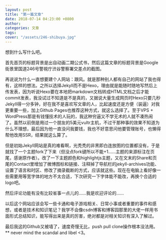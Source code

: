 ```yaml
---
layout: post
title: "第一篇文章"
date: 2018-07-14 04:23:00 +0800
author:
categories: 文章
tags:
cover: "/assets/246-shibuya.jpg"
---
```


想到什么写什么吧。

首先首页的标题背景是出自动画二期公式书，然后这篇文章的标题背景是Google街景里国道246号警視庁渋谷警察署交差点的截图。

再说说为什么一直想要建个人网站：跟风。就是那种别人都有自己的网站了我也得有，这样的想法。之所以选择Jekyll而不是Hexo，理由就是能随时随地写然后上传发表，因为听说Hexo要在本地把markdown文档转成HTML文档之后才能commit发表，我没试过不知道是不是真的，又据说大量生成网页时Hexo只要几秒Jekyll得一分多钟，好在我不是喜欢写文章的人，比起速度还是方便（装逼）对我更重要一些，加上Github Pages也推荐这种方式，就这么选择了。至于VPS + WordPress那是有钱懂技术的人玩的，我这种穷逼又不学无术的人就不凑热闹了。虽然以前倒是用过一个朋友的5美元vultr主机，不过干那种事的效果不知道为什么不理想，最后因为他一直没问我要钱，我也不好意思问他要管理账号，也懒得帮他改用SSR，结果就这么算了。

但是初始Jekyll网站是真的难看啊，光秃秃的非黑即白连放图的位置都没有，于是就找了一个主题fork了下来（但没点fork键所以不能+1……主题的来源标注在页尾，感谢原作者）。改了一下主题颜色和highlightjs主题，又在文末的Share和页尾的Contact里增加了微博图标和链接、注释掉了导航栏的jekyll-archives功能、设置了语言和时区、修改了摘录截断的方式，应该就这些。现在在电脑上看好像一些需要用等宽字体的地方不太合适，下次研究一下字体能不能改，再换个合适的logo吧。

然后评论功能有没有比较省事一点儿的……我是欢迎评论的……

以后这个网站应该会写一些卡通和电子游戏相关、日常小事或者重要的事件和感想，或者是技术和知识笔记？我学不会像csdn博客和博客园那里的大佬一样用书面形式总结知识，能写得出来是真的厉害，绝对都是对相关知识有深入了解过。

最后我这的Github又被墙了，速度奇慢无比，push pull clone操作根本没法用。** never mind the scandal and libel <3。
